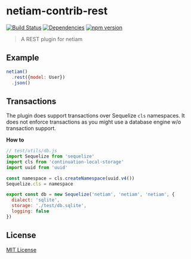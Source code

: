 # netiam-contrib-rest

[![Build Status](https://travis-ci.org/netiam/contrib-rest.svg)](https://travis-ci.org/netiam/contrib-rest)
[![Dependencies](https://david-dm.org/netiam/contrib-rest.svg)](https://david-dm.org/netiam/contrib-rest)
[![npm version](https://badge.fury.io/js/netiam-contrib-rest.svg)](http://badge.fury.io/js/netiam-contrib-rest)

> A REST plugin for netiam

## Example

```js
netiam()
  .rest({model: User})
  .json()
```

## Transactions

The plugin does support transactions over Sequelize `cls` namespaces. It does
not enforce transactions as you might use a database engine w/o transaction support.

**How to**

```js
// test/utils/db.js
import Sequelize from 'sequelize'
import cls from 'continuation-local-storage'
import uuid from 'uuid'

const namespace = cls.createNamespace(uuid.v4())
Sequelize.cls = namespace

export const db = new Sequelize('netiam', 'netiam', 'netiam', {
  dialect: 'sqlite',
  storage: './test/db.sqlite',
  logging: false
})
```

## License

[MIT License](http://en.wikipedia.org/wiki/MIT_License)
